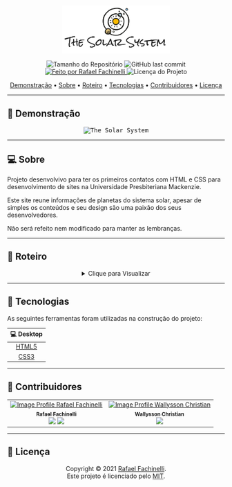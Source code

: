 <p align="center">
  <img alt="The Solar System" src=".github/banner.svg" width="250px"/>
<p>

<p align="center"> 
  <img alt="Tamanho do Repositório" src="https://img.shields.io/github/repo-size/rafaelfachinelli/thesolarsystem?color=8e44ad&style=for-the-badge">
  <img alt="GitHub last commit" src="https://img.shields.io/github/last-commit/rafaelfachinelli/thesolarsystem?color=8e44ad&style=for-the-badge">
  <a href="https://github.com/rafaelfachinelli">
    <img alt="Feito por Rafael Fachinelli" src="https://img.shields.io/badge/Desenvolvedor-Rafael_Fachinelli-%8e44ad?color=8e44ad&style=for-the-badge">
  </a>
  <img alt="Licença do Projeto" src="https://img.shields.io/github/license/rafaelfachinelli/thesolarsystem?color=8e44ad&style=for-the-badge"/>
<p>

<p align="center">
 <a href="#movie_camera-demonstração">Demonstração</a> •
 <a href="#computer-sobre">Sobre</a> •
 <a href="#memo-roteiro">Roteiro</a> •
 <a href="#hammer-tecnologias">Tecnologias</a> •
 <a href="#muscle-contribuidores">Contribuidores</a> •
 <a href="#page_facing_up-licença">Licença</a>
</p>

---
## :movie_camera: **Demonstração**

<p align="center">
  <kbd><img alt="The Solar System" src="./.github/desktop_demo.png"/></kbd>
<p>
  
---
## :computer: Sobre

Projeto desenvolvivo para ter os primeiros contatos com HTML e CSS para desenvolvimento de sites na Universidade Presbiteriana Mackenzie.

Este site reune informações de planetas do sistema solar, apesar de simples os conteúdos e seu design são uma paixão dos seus desenvolvedores.

Não será refeito nem modificado para manter as lembranças.

---
## :memo: **Roteiro**

<div align="center">
<details>
<summary>Clique para Visualizar</summary>

|      Estado      |     Tarefa    |
|      :---:       |      :---     |
|||

</details>
</div>

---
## :hammer: **Tecnologias**

As seguintes ferramentas foram utilizadas na construção do projeto:

<div align="center">

|:computer: Desktop|
|:---:|
|[HTML5](https://developer.mozilla.org/pt-BR/docs/Web/HTML/HTML5)	|
|[CSS3](https://developer.mozilla.org/pt-BR/docs/Archive/CSS3)		|

</div>

---
## :muscle: **Contribuidores**

<div align="center">

<!-- prettier-ignore-start -->
<!-- markdownlint-disable -->

<table>
  <tr>
    <td align="center">
      <a href="https://github.com/rafaelfachinelli">
        <img src="https://avatars2.githubusercontent.com/u/19878139?s=460&u=363cb967c17e13003de2cbb894771bbb51ac2eb1&v=4" width="100px;" alt="Image Profile Rafael Fachinelli"/><br />
        <sub><b>Rafael Fachinelli</b></sub>
      </a>
      <br/>
      <a href="https://www.linkedin.com/in/rafaelfachinelli" title="LinkedIn"><img src="https://simpleicons.org/icons/linkedin.svg" width="20px"/></a>
      <a href="https://github.com/rafaelfachinelli" title="GitHub"><img src="https://simpleicons.org/icons/github.svg" width="20px"/></a>
    </td>
    <td align="center">
      <a href="https://github.com/WallyssonChristian">
        <img src="https://avatars0.githubusercontent.com/u/21178527?s=460&u=fe8ac77430f6663ba06e40b5dc8f96298df218de&v=4" width="100px;" alt="Image Profile Wallysson Christian"/><br />
        <sub><b>Wallysson Christian</b></sub>
      </a>
      <br/>
      <a href="https://github.com/WallyssonChristian" title="GitHub"><img src="https://simpleicons.org/icons/github.svg" width="20px"/></a>
    </td>
  </tr>
</table>

<!-- markdownlint-restore -->
<!-- prettier-ignore-end -->

</div>

---
## :page_facing_up: **Licença**

<div align="center">

Copyright © 2021 [Rafael Fachinelli](https://github.com/rafaelfachinelli).<br />
Este projeto é licenciado pelo [MIT](./LICENSE).

</div>

